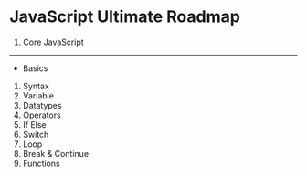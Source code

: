 # JavaScript Ultimate Roadmap
1. Core JavaScript

---

* Basics

1. Syntax
2. Variable
3. Datatypes
4. Operators
5. If Else
6. Switch
7. Loop
8. Break & Continue
9. Functions

